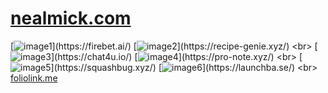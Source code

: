 # [nealmick.com](https://nealmick.com)
<!--- https://foliolink.me/ --->
[![image1](https://r2.foliolink.me/portfolio/portfolio/github/1/image1.png?)](https://firebet.ai/)
[![image2](https://r2.foliolink.me/portfolio/portfolio/github/1/image2.png?)](https://recipe-genie.xyz/)
<br>
[![image3](https://r2.foliolink.me/portfolio/portfolio/github/1/image3.png?)](https://chat4u.io/)
[![image4](https://r2.foliolink.me/portfolio/portfolio/github/1/image4.png?)](https://pro-note.xyz/)
<br>
[![image5](https://r2.foliolink.me/portfolio/portfolio/github/1/image5.png?)](https://squashbug.xyz/)
[![image6](https://r2.foliolink.me/portfolio/portfolio/github/1/image6.png?)](https://launchba.se/)
<br>
[foliolink.me](https://foliolink.me/app/dash)
